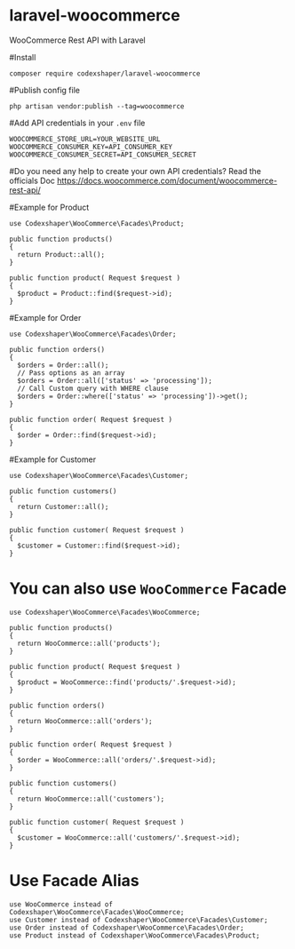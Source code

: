 # laravel-woocommerce
WooCommerce Rest API with Laravel

#Install

```
composer require codexshaper/laravel-woocommerce
```

#Publish config file

```
php artisan vendor:publish --tag=woocommerce
```

#Add API credentials in your ```.env``` file

```
WOOCOMMERCE_STORE_URL=YOUR_WEBSITE_URL
WOOCOMMERCE_CONSUMER_KEY=API_CONSUMER_KEY
WOOCOMMERCE_CONSUMER_SECRET=API_CONSUMER_SECRET
```
#Do you need any help to create your own API credentials? Read the officials Doc https://docs.woocommerce.com/document/woocommerce-rest-api/

#Example for Product

```
use Codexshaper\WooCommerce\Facades\Product;

public function products()
{
  return Product::all();
}

public function product( Request $request )
{
  $product = Product::find($request->id);
}
```

#Example for Order

```
use Codexshaper\WooCommerce\Facades\Order;

public function orders()
{
  $orders = Order::all();
  // Pass options as an array
  $orders = Order::all(['status' => 'processing']);
  // Call Custom query with WHERE clause
  $orders = Order::where(['status' => 'processing'])->get();
}

public function order( Request $request )
{
  $order = Order::find($request->id);
}
```

#Example for Customer

```
use Codexshaper\WooCommerce\Facades\Customer;

public function customers()
{
  return Customer::all();
}

public function customer( Request $request )
{
  $customer = Customer::find($request->id);
}

```

# You can also use ```WooCommerce``` Facade

```
use Codexshaper\WooCommerce\Facades\WooCommerce;

public function products()
{
  return WooCommerce::all('products');
}

public function product( Request $request )
{
  $product = WooCommerce::find('products/'.$request->id);
}

public function orders()
{
  return WooCommerce::all('orders');
}

public function order( Request $request )
{
  $order = WooCommerce::all('orders/'.$request->id);
}

public function customers()
{
  return WooCommerce::all('customers');
}

public function customer( Request $request )
{
  $customer = WooCommerce::all('customers/'.$request->id);
}
```

# Use Facade Alias

```
use WooCommerce instead of Codexshaper\WooCommerce\Facades\WooCommerce;
use Customer instead of Codexshaper\WooCommerce\Facades\Customer;
use Order instead of Codexshaper\WooCommerce\Facades\Order;
use Product instead of Codexshaper\WooCommerce\Facades\Product;
```
